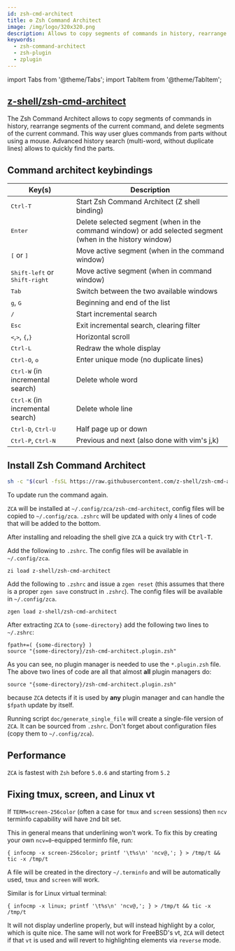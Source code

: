 ```yaml
---
id: zsh-cmd-architect
title: ⚙️ Zsh Command Architect
image: /img/logo/320x320.png
description: Allows to copy segments of commands in history, rearrange segments of the current command, and delete segments of the current command.
keywords:
  - zsh-command-architect
  - zsh-plugin
  - zplugin
---
```


<!-- @format -->

import Tabs from '@theme/Tabs';
import TabItem from '@theme/TabItem';

## <i class="fa-brands fa-github"></i> [z-shell/zsh-cmd-architect][]

The Zsh Command Architect allows to copy segments of commands in history, rearrange segments of the current command, and delete segments of the current command. This way user glues commands from parts without using a mouse. Advanced history search (multi-word, without duplicate lines) allows to quickly find the parts.

## Command architect keybindings

<div className="apitable">

| Key(s)                                                               | Description                                                                                               |
| -------------------------------------------------------------------- | --------------------------------------------------------------------------------------------------------- |
| <kbd>Ctrl-T</kbd>                                                    | Start Zsh Command Architect (Z shell binding)                                                             |
| <kbd>Enter</kbd>                                                     | Delete selected segment (when in the command window) or add selected segment (when in the history window) |
| <kbd>[</kbd> or <kbd>]</kbd>                                         | Move active segment (when in the command window)                                                          |
| <kbd>Shift-left</kbd> or <kbd>Shift-right</kbd>                      | Move active segment (when in command window)                                                              |
| <kbd>Tab</kbd>                                                       | Switch between the two available windows                                                                  |
| <kbd>g</kbd>, <kbd>G</kbd>                                           | Beginning and end of the list                                                                             |
| <kbd>/</kbd>                                                         | Start incremental search                                                                                  |
| <kbd>Esc</kbd>                                                       | Exit incremental search, clearing filter                                                                  |
| <kbd>&lt;</kbd>,<kbd>&gt;</kbd>, <kbd>&#123;</kbd>,<kbd>&#125;</kbd> | Horizontal scroll                                                                                         |
| <kbd>Ctrl-L</kbd>                                                    | Redraw the whole display                                                                                  |
| <kbd>Ctrl-O</kbd>, <kbd>o</kbd>                                      | Enter unique mode (no duplicate lines)                                                                    |
| <kbd>Ctrl-W</kbd> (in incremental search)                            | Delete whole word                                                                                         |
| <kbd>Ctrl-K</kbd> (in incremental search)                            | Delete whole line                                                                                         |
| <kbd>Ctrl-D</kbd>, <kbd>Ctrl-U</kbd>                                 | Half page up or down                                                                                      |
| <kbd>Ctrl-P</kbd>, <kbd>Ctrl-N</kbd>                                 | Previous and next (also done with vim's j,k)                                                              |

</div>

## Install Zsh Command Architect

<Tabs>
  <TabItem value="standalone" label="Standalone" default>

```sh
sh -c "$(curl -fsSL https://raw.githubusercontent.com/z-shell/zsh-cmd-architect/main/doc/install.sh)"
```

To update run the command again.

`ZCA` will be installed at `~/.config/zca/zsh-cmd-architect`, config files will be copied to `~/.config/zca`. `.zshrc` will be updated with only `4` lines of code that will be added to the bottom.

After installing and reloading the shell give `ZCA` a quick try with <kbd>Ctrl-T</kbd>.

  </TabItem>
  <TabItem value="zi" label="Zi">

Add the following to `.zshrc`. The config files will be available in `~/.config/zca`.

```shell title="~/.zshrc"
zi load z-shell/zsh-cmd-architect
```

  </TabItem>
  <TabItem value="zgen" label="Zgen">

Add the following to `.zshrc` and issue a `zgen reset` (this assumes that there is a proper `zgen save` construct in `.zshrc`). The config files will be available in `~/.config/zca`.

```shell title="~/.zshrc"
zgen load z-shell/zsh-cmd-architect
```

  </TabItem>
  <TabItem value="manual" label="Manual">

After extracting `ZCA` to `{some-directory}` add the following two lines to `~/.zshrc`:

```shell title="~/.zshrc" showLineNumbers
fpath+=( {some-directory} )
source "{some-directory}/zsh-cmd-architect.plugin.zsh"
```

As you can see, no plugin manager is needed to use the `*.plugin.zsh` file. The above two lines of code are all that almost **all** plugin managers do:

```shell title="~/.zshrc"
source "{some-directory}/zsh-cmd-architect.plugin.zsh"
```

because `ZCA` detects if it is used by **any** plugin manager and can handle the `$fpath` update by itself.

  </TabItem>
  <TabItem value="single-file" label="Single File">

Running script `doc/generate_single_file` will create a single-file version of `ZCA`. It can be sourced from `.zshrc`. Don't forget about configuration files (copy them to `~/.config/zca`).

  </TabItem>
</Tabs>

## Performance

`ZCA` is fastest with `Zsh` before `5.0.6` and starting from `5.2`

## Fixing tmux, screen, and Linux vt

If `TERM=screen-256color` (often a case for `tmux` and `screen` sessions) then `ncv` terminfo capability will have `2`nd bit set.

This in general means that underlining won't work. To fix this by creating your own `ncv=0`-equipped terminfo file, run:

```shell
{ infocmp -x screen-256color; printf '\t%s\n' 'ncv@,'; } > /tmp/t && tic -x /tmp/t
```

A file will be created in the directory `~/.terminfo` and will be automatically used, `tmux` and `screen` will work.

Similar is for Linux virtual terminal:

```shell
{ infocmp -x linux; printf '\t%s\n' 'ncv@,'; } > /tmp/t && tic -x /tmp/t
```

It will not display underline properly, but will instead highlight by a color, which is quite nice. The same will not work for FreeBSD's vt, `ZCA` will detect if that `vt` is used and will revert to highlighting elements via `reverse` mode.

<!-- end-of-file -->
<!-- links -->

[z-shell/zsh-cmd-architect]: https://github.com/z-shell/zsh-cmd-architect

